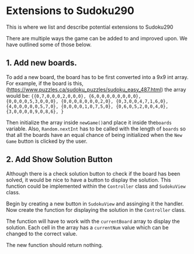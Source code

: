 # Extensions to Sudoku290

This is where we list and describe potential extensions to Sudoku290

There are multiple ways the game can be added to and improved upon. We have outlined some of those below.

## 1. Add new boards.

To add a new board, the board has to be first converted into a 9x9 int array. For example, if the board is this,(https://www.puzzles.ca/sudoku_puzzles/sudoku_easy_487.html) the array would be:
`{{0,7,0,0,0,2,0,0,0},
{6,0,0,0,0,0,0,0,0},
{0,0,0,0,5,3,0,0,0},
{0,0,0,8,0,0,0,2,0},
{0,3,0,0,4,7,1,6,0},
{4,0,0,0,0,0,5,7,0},
{0,0,0,0,1,0,7,5,0},
{0,6,0,5,2,0,0,4,0},
{3,0,0,0,0,9,0,8,6},
}`

Then initialize the array inside `newGame()`and place it inside the`boards` variable. Also, `Random.nextInt` has to be called with the length of `boards` so that all the boards have an equal chance of being initialized when the `New Game` button is clicked by the user. 

## 2. Add Show Solution Button

Although there is a check solution button to check if the board has been solved, it would be nice to have a button to display the solution. This function could be implemented within the `Controller` class and `SudokuView` class.

Begin by creating a new button in `SudokuView` and assinging it the handler. Now create the function for displaying the solution in the `Controller` class.

The function will have to work with the `currentBoard` array to display the solution. Each cell in the array has a `currentNum` value which can be changed to the correct value.

The new function should return nothing.
